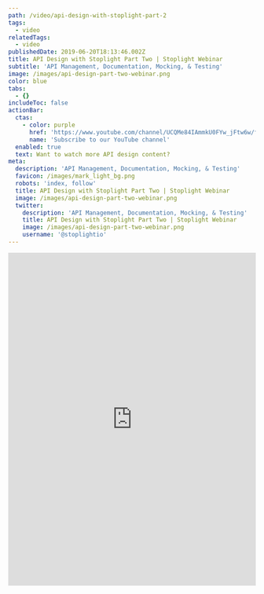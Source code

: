 ```yaml
---
path: /video/api-design-with-stoplight-part-2
tags:
  - video
relatedTags:
  - video
publishedDate: 2019-06-20T18:13:46.002Z
title: API Design with Stoplight Part Two | Stoplight Webinar
subtitle: 'API Management, Documentation, Mocking, & Testing'
image: /images/api-design-part-two-webinar.png
color: blue
tabs:
  - {}
includeToc: false
actionBar:
  ctas:
    - color: purple
      href: 'https://www.youtube.com/channel/UCQMe84IAmmkU0FYw_jFtw6w/featured'
      name: 'Subscribe to our YouTube channel'
  enabled: true
  text: Want to watch more API design content?
meta:
  description: 'API Management, Documentation, Mocking, & Testing'
  favicon: /images/mark_light_bg.png
  robots: 'index, follow'
  title: API Design with Stoplight Part Two | Stoplight Webinar
  image: /images/api-design-part-two-webinar.png
  twitter:
    description: 'API Management, Documentation, Mocking, & Testing'
    title: API Design with Stoplight Part Two | Stoplight Webinar
    image: /images/api-design-part-two-webinar.png
    username: '@stoplightio'
---
```


<style>.markdown-body { max-width: 100% !important; } </style>

<iframe width="100%" height="678" src="https://www.youtube.com/embed/Y8gQydMgxY4" frameborder="0" allow="accelerometer; autoplay; encrypted-media; gyroscope; picture-in-picture" allowfullscreen></iframe>
